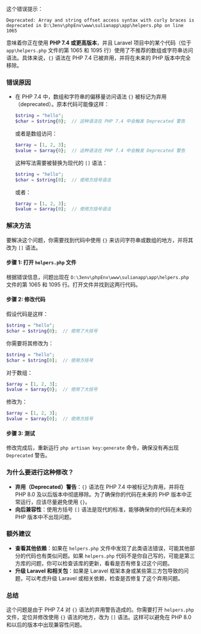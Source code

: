 这个错误提示：

```
Deprecated: Array and string offset access syntax with curly braces is deprecated in D:\3env\phpEnv\www\sulianapp\app\helpers.php on line 1065
```

意味着你正在使用 **PHP 7.4 或更高版本**，并且 Laravel 项目中的某个代码（位于 `app\helpers.php` 文件的第 1065 和 1095 行）使用了不推荐的数组或字符串访问语法。具体来说，`{}` 语法在 PHP 7.4 已被弃用，并将在未来的 PHP 版本中完全移除。

### 错误原因

- 在 PHP 7.4 中，数组和字符串的偏移量访问语法 `{}` 被标记为弃用（deprecated）。原本代码可能像这样：

  ```php
  $string = "hello";
  $char = $string{0};  // 这种语法在 PHP 7.4 中会触发 Deprecated 警告
  ```

  或者是数组访问：

  ```php
  $array = [1, 2, 3];
  $value = $array{0};  // 这种语法在 PHP 7.4 中会触发 Deprecated 警告
  ```

  这种写法需要被替换为现代的 `[]` 语法：

  ```php
  $string = "hello";
  $char = $string[0];  // 使用方括号语法
  ```

  或者：

  ```php
  $array = [1, 2, 3];
  $value = $array[0];  // 使用方括号语法
  ```

### 解决方法

要解决这个问题，你需要找到代码中使用 `{}` 来访问字符串或数组的地方，并将其改为 `[]` 语法。

#### 步骤 1: 打开 `helpers.php` 文件

根据错误信息，问题出现在 `D:\3env\phpEnv\www\sulianapp\app\helpers.php` 文件的第 1065 和 1095 行。打开文件并找到这两行代码。

#### 步骤 2: 修改代码

假设代码是这样：

```php
$string = "hello";
$char = $string{0};  // 使用了大括号
```

你需要将其修改为：

```php
$string = "hello";
$char = $string[0];  // 使用方括号
```

对于数组：

```php
$array = [1, 2, 3];
$value = $array{0};  // 使用了大括号
```

修改为：

```php
$array = [1, 2, 3];
$value = $array[0];  // 使用方括号
```

#### 步骤 3: 测试

修改完成后，重新运行 `php artisan key:generate` 命令，确保没有再出现 `Deprecated` 警告。

### 为什么要进行这种修改？

- **弃用（Deprecated）警告**：`{}` 语法在 PHP 7.4 中被标记为弃用，并将在 PHP 8.0 及以后版本中彻底移除。为了确保你的代码在未来的 PHP 版本中正常运行，应该尽量避免使用 `{}`。
- **向后兼容性**：使用方括号 `[]` 语法是现代的标准，能够确保你的代码在未来的 PHP 版本中不出现问题。

### 额外建议

- **查看其他依赖**：如果在 `helpers.php` 文件中发现了此类语法错误，可能其他部分的代码也有类似问题。如果 `helpers.php` 代码不是你自己写的，可能是第三方库的问题，你可以检查该库的更新，看看是否有修复过这个问题。
- **升级 Laravel 和相关包**：如果是 Laravel 框架本身或某些第三方包导致的问题，可以考虑升级 Laravel 或相关依赖，检查是否修复了这个弃用问题。

### 总结

这个问题是由于 PHP 7.4 对 `{}` 语法的弃用警告造成的。你需要打开 `helpers.php` 文件，定位并修改使用 `{}` 语法的地方，改为 `[]` 语法。这样可以避免在 PHP 8.0 和以后的版本中出现兼容性问题。
